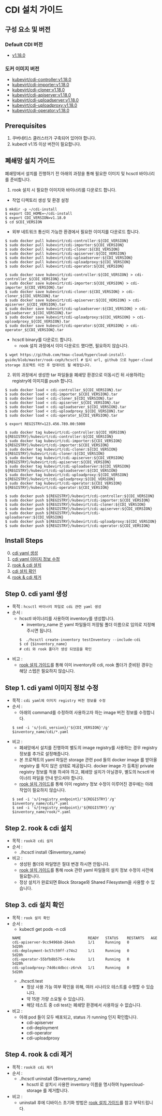 # CDI 설치 가이드

## 구성 요소 및 버전

### Default CDI 버전

- [v1.18.0](https://github.com/kubevirt/containerized-data-importer/releases/tag/v1.18.0)

### 도커 이미지 버전

- [kubevirt/cdi-controller:v1.18.0](https://hub.docker.com/layers/kubevirt/cdi-controller/v1.18.0/images/sha256-6b299f2e9e369df47cb0719852a0a215cf839c8bf6fd5e80ad86c1416ec5696b?context=explore)
- [kubevirt/cdi-importer:v1.18.0](https://hub.docker.com/layers/kubevirt/cdi-importer/v1.18.0/images/sha256-fab487728cb01678e6e7f09bae28bc063b2b2f36191820ff1b308ff9f6d74f08?context=explore)
- [kubevirt/cdi-cloner:v1.18.0](https://hub.docker.com/layers/kubevirt/cdi-cloner/v1.18.0/images/sha256-5bc95c4a009bd07d743a120f7816ba6bdf82280824fd5a2c655f13223e1b0b4e?context=explore)
- [kubevirt/cdi-apiserver:v1.18.0](https://hub.docker.com/layers/kubevirt/cdi-apiserver/v1.18.0/images/sha256-c7c1ae718d266fd83ff29907f45ca3f97b2f828e4ccac09bf9a74dfe2f7d0f4a?context=explore)
- [kubevirt/cdi-uploadserver:v1.18.0](https://hub.docker.com/layers/kubevirt/cdi-uploadserver/v1.18.0/images/sha256-77152d2e66d332bfac0abcb7a05c550e20404d0d8c44ee6709fb7a4e153cd6ac?context=explore)
- [kubevirt/cdi-uploadproxy:v1.18.0](https://hub.docker.com/layers/kubevirt/cdi-uploadproxy/v1.18.0/images/sha256-eab971766f92f1e71d78dc425b15d04828fc10e4fbe7b6021c41a906199e6919?context=explore)
- [kubevirt/cdi-operator:v1.18.0](https://hub.docker.com/layers/kubevirt/cdi-operator/v1.18.0/images/sha256-e05c065407733676e01f5ec5deeca4cf93a8d78e9f42d315a20baaa30d6e3216?context=explore)

## Prerequisites

1. 쿠버네티스 클러스터가 구축되어 있어야 합니다.
2. kubectl v1.15 이상 버전이 필요합니다.

## 폐쇄망 설치 가이드

폐쇄망에서 설치를 진행하기 전 아래의 과정을 통해 필요한 이미지 및 hcsctl 바이너리를 준비합니다.

1. rook 설치 시 필요한 이미지와 바이너리를 다운로드 합니다.
  - 작업 디렉토리 생성 및 환경 설정
  ``` shell
  $ mkdir -p ~/cdi-install
  $ export CDI_HOME=~/cdi-install
  $ export CDI_VERSION=v1.18.0
  $ cd $CDI_VERSION
  ```

  - 외부 네트워크 통신이 가능한 환경에서 필요한 이미지를 다운로드 합니다.
  ```shell
  $ sudo docker pull kubevirt/cdi-controller:${CDI_VERSION}
  $ sudo docker pull kubevirt/cdi-importer:${CDI_VERSION}
  $ sudo docker pull kubevirt/cdi-cloner:${CDI_VERSION}
  $ sudo docker pull kubevirt/cdi-apiserver:${CDI_VERSION}
  $ sudo docker pull kubevirt/cdi-uploadserver:${CDI_VERSION}
  $ sudo docker pull kubevirt/cdi-uploadproxy:${CDI_VERSION}
  $ sudo docker pull kubevirt/cdi-operator:${CDI_VERSION}
  
  $ sudo docker save kubevirt/cdi-controller:${CDI_VERSION} > cdi-controller_${CDI_VERSION}.tar
  $ sudo docker save kubevirt/cdi-importer:${CDI_VERSION} > cdi-importer_${CDI_VERSION}.tar
  $ sudo docker save kubevirt/cdi-cloner:${CDI_VERSION} > cdi-cloner_${CDI_VERSION}.tar
  $ sudo docker save kubevirt/cdi-apiserver:${CDI_VERSION} > cdi-apiserver_${CDI_VERSION}.tar
  $ sudo docker save kubevirt/cdi-uploadserver:${CDI_VERSION} > cdi-uploadserver_${CDI_VERSION}.tar
  $ sudo docker save kubevirt/cdi-uploadproxy:${CDI_VERSION} > cdi-uploadproxy_${CDI_VERSION}.tar
  $ sudo docker save kubevirt/cdi-operator:${CDI_VERSION} > cdi-operator_${CDI_VERSION}.tar
  ```

  - hcsctl binary를 다운로드 합니다.
    - rook 설치 과정에서 이미 다운로드 했다면, 필요하지 않습니다.
  ``` shell
  $ wget https://github.com/tmax-cloud/hypercloud-install-guide/blob/master/rook-ceph/hcsctl # 임시 url, github 으로 hyper-cloud storage 프로젝트 이전 후 업데이트 될 예정입니다.
  ```

2. 위의 과정에서 생성한 tar 파일들을 폐쇄망 환경으로 이동시킨 뒤 사용하려는 registry에 이미지를 push 합니다.

``` shell
$ sudo docker load < cdi-controller_${CDI_VERSION}.tar
$ sudo docker load < cdi-importer_${CDI_VERSION}.tar
$ sudo docker load < cdi-cloner_${CDI_VERSION}.tar
$ sudo docker load < cdi-apiserver_${CDI_VERSION}.tar
$ sudo docker load < cdi-uploadserver_${CDI_VERSION}.tar
$ sudo docker load < cdi-uploadproxy_${CDI_VERSION}.tar
$ sudo docker load < cdi-operator_${CDI_VERSION}.tar

$ export REGISTRY=123.456.789.00:5000

$ sudo docker tag kubevirt/cdi-controller:${CDI_VERSION} ${REGISTRY}/kubevirt/cdi-controller:${CDI_VERSION}
$ sudo docker tag kubevirt/cdi-importer:${CDI_VERSION} ${REGISTRY}/kubevirt/cdi-importer:${CDI_VERSION}
$ sudo docker tag kubevirt/cdi-cloner:${CDI_VERSION} ${REGISTRY}/kubevirt/cdi-cloner:${CDI_VERSION}
$ sudo docker tag kubevirt/cdi-apiserver:${CDI_VERSION} ${REGISTRY}/kubevirt/cdi-apiserver:${CDI_VERSION}
$ sudo docker tag kubevirt/cdi-uploadserver:${CDI_VERSION} ${REGISTRY}/kubevirt/cdi-uploadserver:${CDI_VERSION}
$ sudo docker tag kubevirt/cdi-uploadproxy:${CDI_VERSION} ${REGISTRY}/kubevirt/cdi-uploadproxy:${CDI_VERSION}
$ sudo docker tag kubevirt/cdi-operator:${CDI_VERSION} ${REGISTRY}/kubevirt/cdi-operator:${CDI_VERSION}

$ sudo docker push ${REGISTRY}/kubevirt/cdi-controller:${CDI_VERSION}
$ sudo docker push ${REGISTRY}/kubevirt/cdi-importer:${CDI_VERSION}
$ sudo docker push ${REGISTRY}/kubevirt/cdi-cloner:${CDI_VERSION}
$ sudo docker push ${REGISTRY}/kubevirt/cdi-apiserver:${CDI_VERSION}
$ sudo docker push ${REGISTRY}/kubevirt/cdi-uploadserver:${CDI_VERSION}
$ sudo docker push ${REGISTRY}/kubevirt/cdi-uploadproxy:${CDI_VERSION}
$ sudo docker push ${REGISTRY}/kubevirt/cdi-operator:${CDI_VERSION}
```

## Install Steps

0. [cdi yaml 생성](#Step-0-cdi-yaml-생성)
1. [cdi yaml 이미지 정보 수정](#Step-1-cdi-yaml-이미지-정보-수정)
2. [rook & cdi 설치](#Step-2-rook--cdi-설치)
3. [cdi 설치 확인](#Step-3-cdi-설치-확인)
4. [rook & cdi 제거](#Step-4-rook--cdi-제거)

## Step 0. cdi yaml 생성

- 목적 : `hcsctl 바이너리 파일로 cdi 관련 yaml 생성`
- 순서 : 
  - hcsctl 바이너리를 사용하여 inventory를 생성합니다.
    - inventory_name 은 yaml 파일들이 저장될 폴더 이름으로 임의로 지정해주시면 됩니다.
    ``` shell
	$  ./hcsctl create-inventory testInventory --include-cdi
	$ cd {$inventory_name}
	# cdi 와 rook 폴더가 생성 되었음을 확인
	```
- 비고 :
  - [rook 설치 가이드](../../rook-ceph/README.md)를 통해 이미 inventory와 cdi, rook 폴더가 준비된 경우는 해당 스텝은 필요하지 않습니다.

## Step 1. cdi yaml 이미지 정보 수정

- 목적 : `cdi yaml에 이미지 registry 버전 정보를 수정`
- 순서 : 
  - 아래의 command를 수정하여 사용하고자 하는 image 버전 정보를 수정합니다.
  ``` shell
  $ sed -i 's/{cdi_version}/'${CDI_VERSION}'/g'  $inventory_name/cdi/*.yaml
  ```
- 비고 :
  - 폐쇄망에서 설치를 진행하여 별도의 image registry를 사용하는 경우 registry 정보를 추가로 설정해줍니다.
  - 본 프로젝트의 yaml 파일은 storage 관련 pod 들의 docker image 를 받아올 registry 를 적지 않은 상태로 제공됩니다. docker image 가 등록된 private registry 정보를 적용 하셔야 하고, 폐쇄망 설치가 아닐경우, 별도의 hcsctl 바이너리 파일을 안내 받으셔야 합니다. 
  - [rook 설치 가이드](../../rook-ceph/README.md)를 통해 이미 registry 정보 수정이 이루어진 경우에는 아래 작업이 필요하지 않습니다.
  ``` shell
  $ sed -i 's/{registry_endpoint}/'${REGISTRY}'/g' $inventory_name/cdi/*.yaml
  $ sed -i 's/{registry_endpoint}/'${REGISTRY}'/g'  $inventory_name/rook/*.yaml
  ```

## Step 2. rook & cdi 설치

- 목적 : `rook과 cdi 설치`
- 순서 : 
  - ./hcsctl install {$inventory_name}
- 비고 :
  - 생성된 폴더와 파일명은 절대 변경 하시면 안됩니다.
  - [rook 설치 가이드](../../rook-ceph/README.md)를 통해 rook 관련 yaml 파일들의 설치 정보 수정이 사전에 필요합니다.
  - 정상 설치가 완료되면 Block Storage와 Shared Filesystem을 사용할 수 있습니다.

## Step 3. cdi 설치 확인

- 목적 : `rook 설치 확인`
- 순서 : 
  - kubectl get pods -n cdi
  ``` shell
  NAME                               READY   STATUS    RESTARTS   AGE
  cdi-apiserver-9cc9496b8-264xh      1/1     Running   0          5d20h
  cdi-deployment-bc57c59ff-z74s2     1/1     Running   0          5d20h
  cdi-operator-55bfb8b575-r4c4x      1/1     Running   0          5d20h
  cdi-uploadproxy-74d6c4dbcc-z6rvk   1/1     Running   0          5d20h
  ```
  - ./hcsctl.test
    - 정상 사용 가능 여부 확인을 위해, 여러 시나리오 테스트를 수행할 수 있습니다.
    - 약 15분 가량 소요될 수 있습니다.
	- 해당 테스트 중 cdi test는 폐쇄망 환경에서 사용하실 수 없습니다.
- 비고 :
  - 아래 pod 들이 모두 배포되고, status 가 running 인지 확인합니다.
    - cdi-apiserver
    - cdi-deployment
    - cdi-operator
    - cdi-uploadproxy

## Step 4. rook & cdi 제거

- 목적 : `rook과 cdi 제거`
- 순서 : 
  - ./hcsctl uninstall {$inventory_name}
	- hcsctl 로 설치시 사용한 inventory 이름을 명시하여 hypercloud-storage 를 제거합니다.
- 비고 :
  - uninstall 후에 디바이스 초기화 방법은 [rook 설치 가이드](../../rook-ceph/README.md)를 참고 부탁드립니다.

